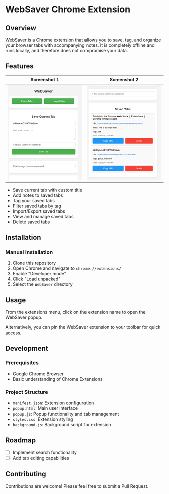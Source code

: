 # WebSaver Chrome Extension

## Overview

WebSaver is a Chrome extension that allows you to save, tag, and organize your browser tabs with accompanying notes. It is completely offline and runs locally, and therefore does not compromise your data.

## Features

| Screenshot 1 | Screenshot 2 |
|------------|------------|
| ![alt text](image.png) | ![alt text](image-1.png) |

- Save current tab with custom title
- Add notes to saved tabs
- Tag your saved tabs
- Filter saved tabs by tag
- Import/Export saved tabs
- View and manage saved tabs
- Delete saved tabs

## Installation

### Manual Installation

1. Clone this repository
2. Open Chrome and navigate to `chrome://extensions/`
3. Enable "Developer mode"
4. Click "Load unpacked"
5. Select the `WebSaver` directory

## Usage

From the extensions menu, click on the extension name to open the WebSaver popup.

Alternatively, you can pin the WebSaver extension to your toolbar for quick access.

## Development

### Prerequisites

- Google Chrome Browser
- Basic understanding of Chrome Extensions

### Project Structure

- `manifest.json`: Extension configuration
- `popup.html`: Main user interface
- `popup.js`: Popup functionality and tab management
- `styles.css`: Extension styling
- `background.js`: Background script for extension

## Roadmap

- [ ] Implement search functionality
- [ ] Add tab editing capabilities

## Contributing

Contributions are welcome! Please feel free to submit a Pull Request.
